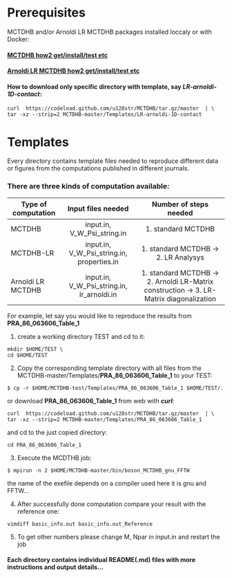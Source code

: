 # Prerequisites
MCTDHB and/or Arnoldi LR MCTDHB packages installed loccaly or with Docker:
#### [MCTDHB how2 get/install/test etc](https://github.com/u128str/MCTDHB/blob/master/README.md)
#### [Arnoldi LR MCTDHB how2 get/install/test etc](https://github.com/u128str/MCTDHB/blob/master/LR-ARNOLDI.md)

#### How to download only specific directory with template, say  _LR-arnoldi-1D-contact_:
```
curl  https://codeload.github.com/u128str/MCTDHB/tar.gz/master  | \
tar -xz --strip=2 MCTDHB-master/Templates/LR-arnoldi-1D-contact
```

#  Templates
Every directory contains template files needed to reproduce different data or figures 
from the computations published in different journals.

### There are three kinds of computation available: 

| Type of computation       | Input files needed |  Number of steps needed |
| ------------- |:-------------:| :-------------: |
| MCTDHB            | input.in, V_W_Psi_string.in  | 1. standard MCTDHB |
| MCTDHB-LR         | input.in, V_W_Psi_string.in, properties.in | 1. standard MCTDHB  -> 2. LR Analysys|
| Arnoldi LR MCTDHB | input.in, V_W_Psi_string.in, lr_arnoldi.in | 1. standard MCTDHB  -> 2. Arnoldi LR-Matrix construction -> 3. LR-Matrix diagonalization |

For example, let say you would like to reproduce the results from  __PRA_86_063606_Table_1__
1) create a working directory TEST and cd to it:
```
mkdir $HOME/TEST \
cd $HOME/TEST 
```
2) Copy the corresponding template directory with all files from the MCTDHB-master/Templates/__PRA_86_063606_Table_1__ to your TEST:
``` 
$ cp -r $HOME/MCTDHB-test/Templates/PRA_86_063606_Table_1 $HOME/TEST/.
```
or download __PRA_86_063606_Table_1__ from web with ___curl___:
```
curl  https://codeload.github.com/u128str/MCTDHB/tar.gz/master  | \
tar -xz --strip=2 MCTDHB-master/Templates/PRA_86_063606_Table_1
```
and cd to the just copied directory: 
```
cd PRA_86_063606_Table_1
```

3) Execute the MCDTHB job: 
 ```
 $ mpirun -n 2 $HOME/MCTDHB-master/bin/boson_MCTDHB_gnu_FFTW 
 ``` 
the name of the exefile depends on a compiler used here it is gnu and FFTW...

4) After successfully done computation compare your result with the reference one: 
 ```
vimdiff basic_info.out basic_info.out_Reference
 ```
5) To get other numbers please change M, Npar in input.in  and restart the job

#### Each directory contains individual README(.md) files with more instructions and output details...
